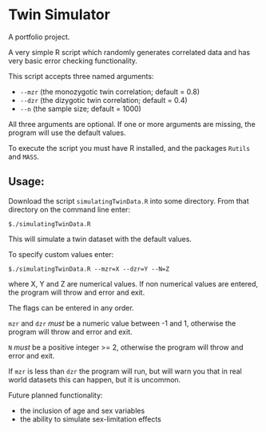 Twin Simulator
==============

A portfolio project.

A very simple R script which randomly generates correlated data and has very basic error checking functionality.

This script accepts three named arguments:

- `--mzr` (the monozygotic twin correlation; default = 0.8)
- `--dzr` (the dizygotic twin correlation; default = 0.4)
- `--n`   (the sample size; default = 1000)

All three arguments are optional. If one or more arguments are missing, the program will use the default values.

To execute the script you must have R installed, and the packages `Rutils` and `MASS`.

Usage:
------

Download the script `simulatingTwinData.R` into some directory. From that directory on the command line enter:

`$./simulatingTwinData.R`

This will simulate a twin dataset with the default values.

To specify custom values enter:

`$./simulatingTwinData.R --mzr=X --dzr=Y --N=Z`

where X, Y and Z are numerical values. If non numerical values are entered, the program will throw and error
and exit.

The flags can be entered in any order.

`mzr` and `dzr` *must* be a numeric value between -1 and 1, otherwise the program will throw and error and exit.

`N` *must* be a positive integer >= 2, otherwise the program will throw and error and exit.

If `mzr` is less than `dzr` the program will run, but will warn you that in real world datasets this can happen, but it is uncommon.

Future planned functionality:

- the inclusion of age and sex variables
- the ability to simulate sex-limitation effects
